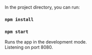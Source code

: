In the project directory, you can run:

### `npm install`
### `npm start`

Runs the app in the development mode.\
Listening on port 8080.